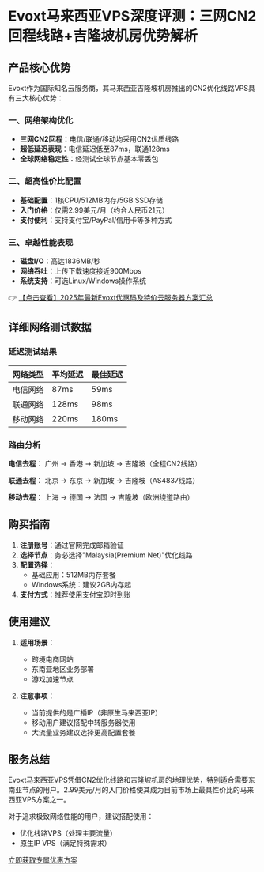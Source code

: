 # Evoxt马来西亚VPS深度评测：三网CN2回程线路+吉隆坡机房优势解析

## 产品核心优势

Evoxt作为国际知名云服务商，其马来西亚吉隆坡机房推出的CN2优化线路VPS具有三大核心优势：

### 一、网络架构优化
- **三网CN2回程**：电信/联通/移动均采用CN2优质线路
- **超低延迟表现**：电信延迟低至87ms，联通128ms
- **全球网络稳定性**：经测试全球节点基本零丢包

### 二、超高性价比配置
- **基础配置**：1核CPU/512MB内存/5GB SSD存储
- **入门价格**：仅需2.99美元/月（约合人民币21元）
- **支付便利**：支持支付宝/PayPal/信用卡等多种方式

### 三、卓越性能表现
- **磁盘I/O**：高达1836MB/秒
- **网络吞吐**：上传下载速度接近900Mbps
- **系统支持**：可选Linux/Windows操作系统

👉 [【点击查看】2025年最新Evoxt优惠码及特价云服务器方案汇总](https://bit.ly/evoxt)

## 详细网络测试数据

### 延迟测试结果
| 网络类型 | 平均延迟 | 最佳延迟 |
|---------|---------|---------|
| 电信网络 | 87ms    | 59ms    |
| 联通网络 | 128ms   | 98ms    |
| 移动网络 | 220ms   | 180ms   |

### 路由分析
**电信去程**：
广州 → 香港 → 新加坡 → 吉隆坡（全程CN2线路）

**联通去程**：
北京 → 东京 → 新加坡 → 吉隆坡（AS4837线路）

**移动去程**：
上海 → 德国 → 法国 → 吉隆坡（欧洲绕道路由）

## 购买指南

1. **注册账号**：通过官网完成邮箱验证
2. **选择节点**：务必选择"Malaysia(Premium Net)"优化线路
3. **配置选择**：
   - 基础应用：512MB内存套餐
   - Windows系统：建议2GB内存起
4. **支付方式**：推荐使用支付宝即时到账

## 使用建议

1. **适用场景**：
   - 跨境电商网站
   - 东南亚地区业务部署
   - 游戏加速节点

2. **注意事项**：
   - 当前提供的是广播IP（非原生马来西亚IP）
   - 移动用户建议搭配中转服务器使用
   - 大流量业务建议选择更高配置套餐

## 服务总结

Evoxt马来西亚VPS凭借CN2优化线路和吉隆坡机房的地理优势，特别适合需要东南亚节点的用户。2.99美元/月的入门价格使其成为目前市场上最具性价比的马来西亚VPS方案之一。

对于追求极致网络性能的用户，建议搭配使用：
- 优化线路VPS（处理主要流量）
- 原生IP VPS（满足特殊需求）

[立即获取专属优惠方案](https://bit.ly/evoxt)